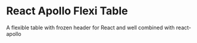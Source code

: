 # React Apollo Flexi Table

A flexible table with frozen header for React and well combined with react-apollo
